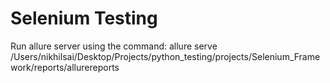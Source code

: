 # Selenium Testing

Run allure server using the command: allure serve /Users/nikhilsai/Desktop/Projects/python_testing/projects/Selenium_Framework/reports/allurereports
